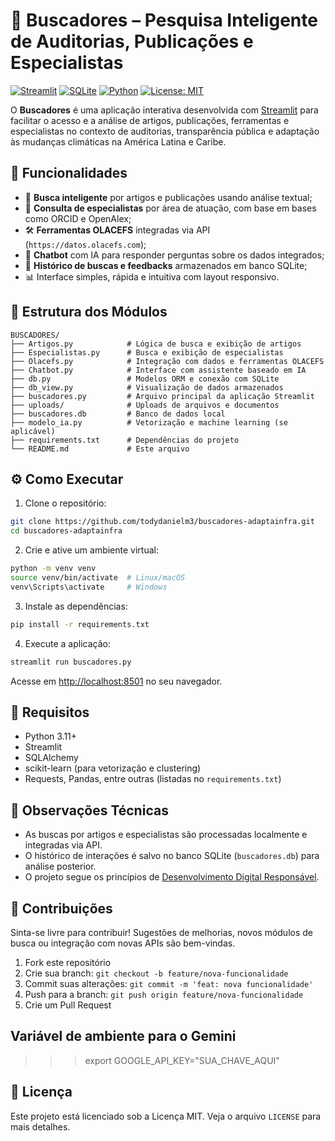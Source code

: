 # 🧠 Buscadores – Pesquisa Inteligente de Auditorias, Publicações e Especialistas

[![Streamlit](https://img.shields.io/badge/built%20with-Streamlit-red?logo=streamlit)](https://streamlit.io/)
[![SQLite](https://img.shields.io/badge/database-SQLite-blue?logo=sqlite)](https://sqlite.org)
[![Python](https://img.shields.io/badge/python-3.11+-green?logo=python)](https://www.python.org/)
[![License: MIT](https://img.shields.io/badge/license-MIT-yellow.svg)](https://opensource.org/licenses/MIT)

O **Buscadores** é uma aplicação interativa desenvolvida com [Streamlit](https://streamlit.io/) para facilitar o acesso e a análise de artigos, publicações, ferramentas e especialistas no contexto de auditorias, transparência pública e adaptação às mudanças climáticas na América Latina e Caribe.

## 🚀 Funcionalidades

- 🔎 **Busca inteligente** por artigos e publicações usando análise textual;
- 👤 **Consulta de especialistas** por área de atuação, com base em bases como ORCID e OpenAlex;
- 🛠️ **Ferramentas OLACEFS** integradas via API (`https://datos.olacefs.com`);
- 💬 **Chatbot** com IA para responder perguntas sobre os dados integrados;
- 🧠 **Histórico de buscas e feedbacks** armazenados em banco SQLite;
- 📊 Interface simples, rápida e intuitiva com layout responsivo.

## 📂 Estrutura dos Módulos

```
BUSCADORES/
├── Artigos.py            # Lógica de busca e exibição de artigos
├── Especialistas.py      # Busca e exibição de especialistas
├── Olacefs.py            # Integração com dados e ferramentas OLACEFS
├── Chatbot.py            # Interface com assistente baseado em IA
├── db.py                 # Modelos ORM e conexão com SQLite
├── db_view.py            # Visualização de dados armazenados
├── buscadores.py         # Arquivo principal da aplicação Streamlit
├── uploads/              # Uploads de arquivos e documentos
├── buscadores.db         # Banco de dados local
├── modelo_ia.py          # Vetorização e machine learning (se aplicável)
├── requirements.txt      # Dependências do projeto
└── README.md             # Este arquivo
```

## ⚙️ Como Executar

1. Clone o repositório:

```bash
git clone https://github.com/todydanielm3/buscadores-adaptainfra.git
cd buscadores-adaptainfra
```

2. Crie e ative um ambiente virtual:

```bash
python -m venv venv
source venv/bin/activate  # Linux/macOS
venv\Scripts\activate     # Windows
```

3. Instale as dependências:

```bash
pip install -r requirements.txt
```

4. Execute a aplicação:

```bash
streamlit run buscadores.py
```

Acesse em [http://localhost:8501](http://localhost:8501) no seu navegador.

## 🧠 Requisitos

- Python 3.11+
- Streamlit
- SQLAlchemy
- scikit-learn (para vetorização e clustering)
- Requests, Pandas, entre outras (listadas no `requirements.txt`)

## 📌 Observações Técnicas

- As buscas por artigos e especialistas são processadas localmente e integradas via API.
- O histórico de interações é salvo no banco SQLite (`buscadores.db`) para análise posterior.
- O projeto segue os princípios de [Desenvolvimento Digital Responsável](https://digitalprinciples.org/).

## 🤝 Contribuições

Sinta-se livre para contribuir! Sugestões de melhorias, novos módulos de busca ou integração com novas APIs são bem-vindas.

1. Fork este repositório
2. Crie sua branch: `git checkout -b feature/nova-funcionalidade`
3. Commit suas alterações: `git commit -m 'feat: nova funcionalidade'`
4. Push para a branch: `git push origin feature/nova-funcionalidade`
5. Crie um Pull Request

## Variável de ambiente para o Gemini

> > > export GOOGLE_API_KEY="SUA_CHAVE_AQUI"

## 📄 Licença

Este projeto está licenciado sob a Licença MIT. Veja o arquivo `LICENSE` para mais detalhes.
